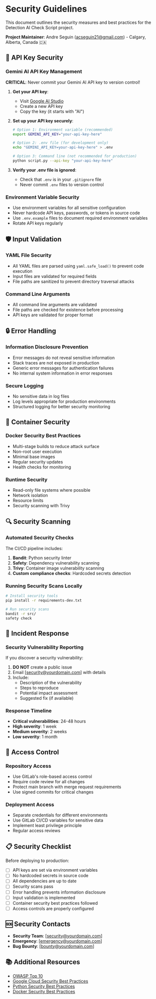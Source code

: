 # Security Guidelines

This document outlines the security measures and best practices for the Detection AI Check Script project.

**Project Maintainer**: Andre Seguin (acseguin21@gmail.com) - Calgary, Alberta, Canada 🇨🇦

## 🔐 API Key Security

### Gemini AI API Key Management

**CRITICAL**: Never commit your Gemini AI API key to version control!

1. **Get your API key**:
   - Visit [Google AI Studio](https://makersuite.google.com/app/apikey)
   - Create a new API key
   - Copy the key (it starts with "AI")

2. **Set up your API key securely**:
   ```bash
   # Option 1: Environment variable (recommended)
   export GEMINI_API_KEY="your-api-key-here"
   
   # Option 2: .env file (for development only)
   echo "GEMINI_API_KEY=your-api-key-here" > .env
   
   # Option 3: Command line (not recommended for production)
   python script.py --api-key "your-api-key-here"
   ```

3. **Verify your .env file is ignored**:
   - Check that `.env` is in your `.gitignore` file
   - Never commit `.env` files to version control

### Environment Variable Security

- Use environment variables for all sensitive configuration
- Never hardcode API keys, passwords, or tokens in source code
- Use `.env.example` files to document required environment variables
- Rotate API keys regularly

## 🛡️ Input Validation

### YAML File Security

- All YAML files are parsed using `yaml.safe_load()` to prevent code execution
- Input files are validated for required fields
- File paths are sanitized to prevent directory traversal attacks

### Command Line Arguments

- All command line arguments are validated
- File paths are checked for existence before processing
- API keys are validated for proper format

## 🔒 Error Handling

### Information Disclosure Prevention

- Error messages do not reveal sensitive information
- Stack traces are not exposed in production
- Generic error messages for authentication failures
- No internal system information in error responses

### Secure Logging

- No sensitive data in log files
- Log levels appropriate for production environments
- Structured logging for better security monitoring

## 🐳 Container Security

### Docker Security Best Practices

- Multi-stage builds to reduce attack surface
- Non-root user execution
- Minimal base images
- Regular security updates
- Health checks for monitoring

### Runtime Security

- Read-only file systems where possible
- Network isolation
- Resource limits
- Security scanning with Trivy

## 🔍 Security Scanning

### Automated Security Checks

The CI/CD pipeline includes:

1. **Bandit**: Python security linter
2. **Safety**: Dependency vulnerability scanning
3. **Trivy**: Container image vulnerability scanning
4. **Custom compliance checks**: Hardcoded secrets detection

### Running Security Scans Locally

```bash
# Install security tools
pip install -r requirements-dev.txt

# Run security scans
bandit -r src/
safety check
```

## 🚨 Incident Response

### Security Vulnerability Reporting

If you discover a security vulnerability:

1. **DO NOT** create a public issue
2. Email [security@yourdomain.com] with details
3. Include:
   - Description of the vulnerability
   - Steps to reproduce
   - Potential impact assessment
   - Suggested fix (if available)

### Response Timeline

- **Critical vulnerabilities**: 24-48 hours
- **High severity**: 1 week
- **Medium severity**: 2 weeks
- **Low severity**: 1 month

## 🔐 Access Control

### Repository Access

- Use GitLab's role-based access control
- Require code review for all changes
- Protect main branch with merge request requirements
- Use signed commits for critical changes

### Deployment Access

- Separate credentials for different environments
- Use GitLab CI/CD variables for sensitive data
- Implement least privilege principle
- Regular access reviews

## 📋 Security Checklist

Before deploying to production:

- [ ] API keys are set via environment variables
- [ ] No hardcoded secrets in source code
- [ ] All dependencies are up to date
- [ ] Security scans pass
- [ ] Error handling prevents information disclosure
- [ ] Input validation is implemented
- [ ] Container security best practices followed
- [ ] Access controls are properly configured

## 🆘 Security Contacts

- **Security Team**: [security@yourdomain.com]
- **Emergency**: [emergency@yourdomain.com]
- **Bug Bounty**: [bounty@yourdomain.com]

## 📚 Additional Resources

- [OWASP Top 10](https://owasp.org/www-project-top-ten/)
- [Google Cloud Security Best Practices](https://cloud.google.com/security/best-practices)
- [Python Security Best Practices](https://python-security.readthedocs.io/)
- [Docker Security Best Practices](https://docs.docker.com/engine/security/)
